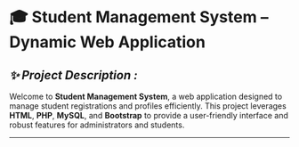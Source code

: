 # 🎓 **Student Management System – Dynamic Web Application**

## ***✨ Project Description :***
Welcome to **Student Management System**, a web application designed to manage student registrations and profiles efficiently.
This project leverages **HTML**, **PHP**, **MySQL**, and **Bootstrap** to provide a user-friendly interface and robust features for administrators and students.

---
